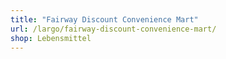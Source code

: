 ```yaml
---
title: "Fairway Discount Convenience Mart"
url: /largo/fairway-discount-convenience-mart/
shop: Lebensmittel
---
```

